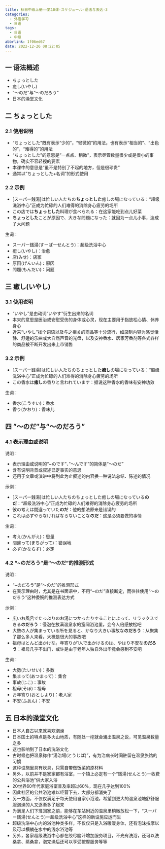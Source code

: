 ```yaml
---
title: 标日中级上册——第10课-スケジュール-语法与表达-3
categories:
  - 外语学习
  - 日语
tags:
  - 日语
  - 中级
abbrlink: 1f06ed67
date: 2022-12-26 08:22:05
---
```

## 一 语法概述

* ちょっとした
* 癒し(いやし)
* ”～のだ”与“～のだろう”
* 日本的澡堂文化

<!--more-->

## 二  ちょっとした

### 2.1 使用说明

* “ちょっとした”既有表示“少的”，“轻微的”的用法，也有表示“相当的”、“出色的”，“难得的”的用法
* “ちょっとした”的意思是“一点点、稍微”，表示尽管数量很少或是很小的事物，确实不容轻视的要素
* 本课中的意思是“虽不是特别了不起的地方，但是很珍贵”
* 通常以“ちょっとした+名词”的形式使用

### 2.2 示例

* [スーパー銭湯]は忙しい人たちの**ちょっとした**癒しの場になっている：“超级洗浴中心”正成为忙碌的人们难得的消除身心疲劳的场所
* この店では**ちょっとした**料理が食べられる：在这家能吃到点儿好菜
* **ちょっとした**ことが原因で、大きな問題になった：就因为一点儿小事，造成了大问题

生词：

* スーパー銭湯(すーぱーせんとう)：超级洗浴中心
* 癒し(いやし)：治愈
* 店(みせ)：店家
* 原因(げんいん)：原因
* 問題(もんだい)：问题

## 三 癒し(いやし)

### 3.1 使用说明

* “いやし”是由动词“いやす”衍生出来的名词
* 本来的意思是医治或安慰受伤的身体或心灵，现在主要用于指放松心情、休养身心
* 近来“いやし”找个词语以及与之相关的商品等十分流行，如录制内容为感觉恬静、舒适的乐曲或大自然声音的光盘，以及安神香水、居家芳香剂等各式各样的商品被不断开发出来上市销售

### 3.2 示例

* [スーパー銭湯]は忙しい人たちのちょっとした**癒し**の場になっている：“超级洗浴中心”正成为忙碌的人们难得的消除身心疲劳的场所
* この香水は**癒し**の香りと言われています：据说这种香水的香味有安神功效

生词：

* 香水(こうすい)：香水
* 香り(かおり)：香味儿

## 四 ”～のだ”与“～のだろう”

### 4.1 表示理由或说明

说明：

* 表示理由或说明的“~のです”、”～んです”的简体是“～のだ”
* 含有说明背景或叙述已定事实的意思
* 还用于文章或演讲中将到此为止叙述的内容换一种说法总结、陈述的情况

示例：

* [スーパー銭湯]は忙しい人たちのちょっとした癒しの場になっている**のだ**：“超级洗浴中心”正成为忙碌的人们难得的消除身心疲劳的场所
* 彼の考えは間違っていた**のだ**：他的想法原来是错误的
* これは必ずやらなければならないことな**のだ**：这是必须要做的事情

生词：

* 考え(かんがえ)：思量
* 間違って(まちがって)：错误地
* 必ず(かならず)：必定

### 4.2 “~のだろう”是“～のだ”的推测形式

说明：

*  “~のだろう”是“～のだ”的推测形式
* 在表示理由时，尤其是在书面语中，不用“~のだ”直接断定，而往往使用“～のだろう”这种委婉的推测表达方式

示例：

* 広いお風呂でたっぷりのお湯につかったりすることによって、リラックスできる**のだろう**：侵泡在放满温泉水的宽阔浴池里，会令人倍感放松吧
* 大勢の人が集まっている所を見ると、かなり大きい事故な**のだろう**：从聚集了那么多人来看，大概是很大的事故吧
* 祖母はとんど出かけな。年寄りが1人で出かけるのは、やはり不安な**のだろう**：祖母几乎不出门，或许是由于老年人独自外出毕竟会感到不安吧

生词：

* 大勢(たいせい)：多数
* 集まって(あつまって)：集合
* 事故(じこ)：事故
* 祖母(そぼ)：祖母
* お年寄り(おとしより)：老人家
* 不安(ふあん)：不安

## 五 日本的澡堂文化

* 日本人自古以来就喜欢泡澡
* 日本国土的特点是多火山地质，有随处一挖就会涌出温泉之说，可见温泉数量之多
* 这也影响到了日本的洗浴文化
* 古时候也把温泉称作“湯治場(とうじば)”，有为治病长时间驻留在温泉旅馆的习惯
* 这种设施里具有炊具，只需自带做饭菜的原材料
* 另外，以前并不是家家都有浴室，一个镇上必定有一个“銭湯(せんとう)ー收费的公共浴池”供大家入浴
* 20世界60年代家庭浴室普及率超过60%，现在几乎达到100%
* 因此社区的公共浴池难以经营下去，大部分都消失了
* 另一方面，不仅仅满足于每天使用自家小浴池，希望到更大的温泉池塘舒舒服服泡澡的人又逐渐多了起来
* 为满足人们下班回家之前，能够在车站附近的温泉里稍微放松一下，“スーパー銭湯(せんとう)ー超级洗浴中心”这样的新设施应运而生
* 超级洗浴中心内的浴池种类多样，不仅仅只是入浴暖暖身体，还有泡沫按摩以及可以横躺在水中的浅水浴池等
* 另外，各家超级洗浴中心都在绞尽脑汁增加服务项目，不光有洗浴，还可以洗桑拿、蒸桑拿，泡完澡后还可以享受按摩服务等等